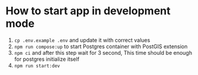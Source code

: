 # How to start app in development mode

1. `cp .env.example .env` and update it with correct values
2. `npm run compose:up` to start Postgres container with PostGIS extension
4. `npm ci` and after this step wait for 3 second, This time should be enough for postgres initialize itself
6. `npm run start:dev`
